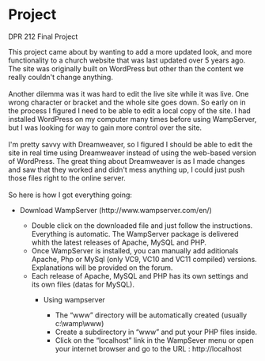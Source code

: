 # Project
DPR 212 Final Project

This project came about by wanting to add a more updated look, and more functionality to a church website that was last updated over 5 years ago. The site was originally built on WordPress but other than the content we really couldn't change anything.
<br><br>
Another dilemma was it was hard to edit the live site while it was live. One wrong character or bracket and the whole site goes down. So early on in the process I figured I need to be able to edit a local copy of the site. I had installed WordPress on my computer many times before using WampServer, but I was looking for way to gain more control over the site.
<br><br>
I'm pretty savvy with Dreamweaver, so I figured I should be able to edit the site in real time using Dreamweaver instead of using the web-based version of WordPress. The great thing about Dreamweaver is as I made changes and saw that they worked and didn't mess anything up, I could just push those files right to the online server.
<br><br>
So here is how I got everything going:
<br>
<ul>
	<li>Download WampServer (http://www.wampserver.com/en/)</li>
	<ul>
		<li>Double click on the downloaded file and just follow the instructions. Everything is automatic. The WampServer package is delivered whith the latest releases of Apache, MySQL and PHP.</li>
		<li>Once WampServer is installed, you can manually add aditionals Apache, Php or MySql (only VC9, VC10 and VC11 compiled) versions. Explanations will be provided on the forum.</li>
		<li>Each release of Apache, MySQL and PHP has its own settings and its own files (datas for MySQL).</li>
	<ul>
</ul>
<ul>
	<li>Using wampserver</li>
	<ul>
		<li>The “www” directory will be automatically created (usually c:\wamp\www)</li>
		<li>Create a subdirectory in “www” and put your PHP files inside.</li>
		<li>Click on the “localhost” link in the WampSever menu or open your internet browser and go to the URL : http://localhost</li>
	</ul>
</ul>

